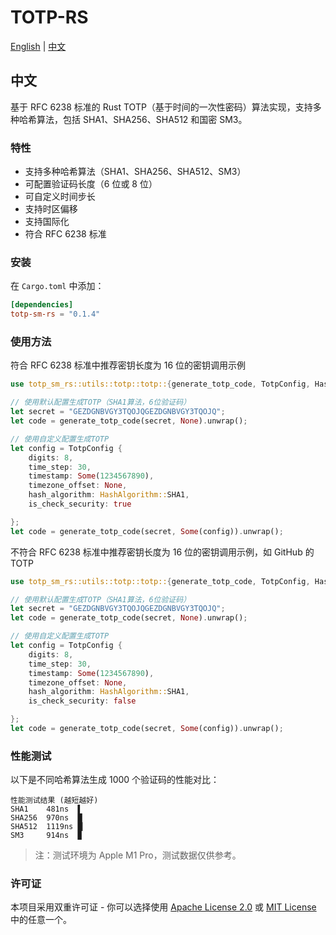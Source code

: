 # TOTP-RS

[English](README_EN.md) | [中文](README.md)

## 中文

基于 RFC 6238 标准的 Rust TOTP（基于时间的一次性密码）算法实现，支持多种哈希算法，包括 SHA1、SHA256、SHA512 和国密 SM3。

### 特性

- 支持多种哈希算法（SHA1、SHA256、SHA512、SM3）
- 可配置验证码长度（6 位或 8 位）
- 可自定义时间步长
- 支持时区偏移
- 支持国际化
- 符合 RFC 6238 标准

### 安装

在 `Cargo.toml` 中添加：

```toml
[dependencies]
totp-sm-rs = "0.1.4"
```

### 使用方法

符合 RFC 6238 标准中推荐密钥长度为 16 位的密钥调用示例

```rust
use totp_sm_rs::utils::totp::totp::{generate_totp_code, TotpConfig, HashAlgorithm};

// 使用默认配置生成TOTP（SHA1算法，6位验证码）
let secret = "GEZDGNBVGY3TQOJQGEZDGNBVGY3TQOJQ";
let code = generate_totp_code(secret, None).unwrap();

// 使用自定义配置生成TOTP
let config = TotpConfig {
    digits: 8,
    time_step: 30,
    timestamp: Some(1234567890),
    timezone_offset: None,
    hash_algorithm: HashAlgorithm::SHA1,
    is_check_security: true

};
let code = generate_totp_code(secret, Some(config)).unwrap();
```

不符合 RFC 6238 标准中推荐密钥长度为 16 位的密钥调用示例，如 GitHub 的 TOTP

```rust
use totp_sm_rs::utils::totp::totp::{generate_totp_code, TotpConfig, HashAlgorithm};

// 使用默认配置生成TOTP（SHA1算法，6位验证码）
let secret = "GEZDGNBVGY3TQOJQGEZDGNBVGY3TQOJQ";
let code = generate_totp_code(secret, None).unwrap();

// 使用自定义配置生成TOTP
let config = TotpConfig {
    digits: 8,
    time_step: 30,
    timestamp: Some(1234567890),
    timezone_offset: None,
    hash_algorithm: HashAlgorithm::SHA1,
    is_check_security: false

};
let code = generate_totp_code(secret, Some(config)).unwrap();
```

### 性能测试

以下是不同哈希算法生成 1000 个验证码的性能对比：

```
性能测试结果 (越短越好)
SHA1    481ns  ▌
SHA256  970ns  █
SHA512  1119ns █▏
SM3     914ns  ▉
```

> 注：测试环境为 Apple M1 Pro，测试数据仅供参考。

### 许可证

本项目采用双重许可证 - 你可以选择使用 [Apache License 2.0](LICENSE-APACHE) 或 [MIT License](LICENSE-MIT) 中的任意一个。
